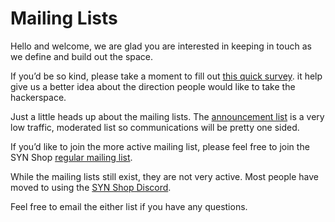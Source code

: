# Mailing Lists

Hello and welcome, we are glad you are interested in keeping in touch as we define and build out the space.

If you’d be so kind, please take a moment to fill out [this quick survey](http://goo.gl/OjRty). it help give us a better idea about the direction people would like to take the hackerspace.

Just a little heads up about the mailing lists. The [announcement list](http://groups.google.com/group/synshop-announce) is a very low traffic, moderated list so communications will be pretty one sided.

If you’d like to join the more active mailing list, please feel free to join the SYN Shop [regular mailing list](http://groups.google.com/group/synshop).

While the mailing lists still exist, they are not very active. Most people have moved to using the [SYN Shop Discord](https://synshop.org/discord).

Feel free to email the either list if you have any questions.
